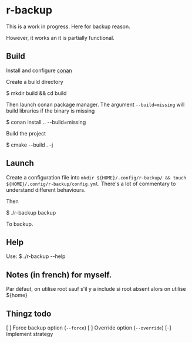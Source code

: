 # r-backup

This is a work in progress. Here for backup reason.

However, it works an it is partially functional. 

## Build

Install and configure [conan](https://conan.io/)

Create a build directory

  $ mkdir build && cd build

Then launch conan package manager. The argument `--build=missing` will build libraries if the binary is missing

  $ conan install .. --build=missing

Build the project

  $ cmake --build . -j 

## Launch

Create a configuration file into `mkdir ${HOME}/.config/r-backup/ && touch ${HOME}/.config/r-backup/config.yml`. There's a lot of commentary to understand different behaviours.

Then 

  $ ./r-backup backup
  
To backup.

## Help

Use:
  $ ./r-backup --help

## Notes (in french) for myself.

Par défaut, on utilise root sauf s'il y a include
si root absent alors on utilise ${home}

## Thingz todo

[ ] Force backup option (`--force`)
[ ] Override option (`--override`)
[-] Implement strategy

